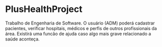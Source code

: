 # PlusHealthProject
Trabalho de Engenharia de Software. O usuário (ADM) poderá cadastrar pacientes, verificar hospitais, médicos e perfis de outros profissionais da área. Existirá uma funcão de ajuda caso algo mais grave relacionado a saúde aconteça.
